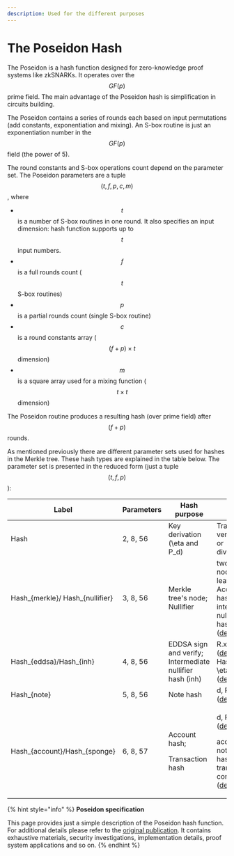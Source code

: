 ```yaml
---
description: Used for the different purposes
---
```


# The Poseidon Hash

The Poseidon is a hash function designed for zero-knowledge proof systems like zkSNARKs. It operates over the $$GF(p)$$ prime field. The main advantage of the Poseidon hash is simplification in circuits building.

The Poseidon contains a series of rounds each based on input permutations (add constants, exponentiation and mixing). An S-box routine is just an exponentiation number in the $$GF(p)$$ field (the power of 5).

The round constants and S-box operations count depend on the parameter set. The Poseidon parameters are a tuple $$(t, f, p, c, m)$$, where

* $$t$$ is a number of S-box routines in one round. It also specifies an input dimension: hash function supports up to $$t$$ input numbers.
* $$f$$ is a full rounds count ($$t$$ S-box routines)
* $$p$$ is a partial rounds count (single S-box routine)
* $$c$$ is a round constants array ($$(f+p) \times t$$ dimension)
* $$m$$ is a square array used for a mixing function ($$t \times t$$ dimension)

The Poseidon routine produces a resulting hash (over prime field) after $$(f+p)$$ rounds.

As mentioned previously there are different parameter sets used for hashes in the Merkle tree. These hash types are explained in the table below. The parameter set is presented in the reduced form (just a tuple$$(t, f, p)$$):&#x20;

<table><thead><tr><th width="174">Label</th><th width="150">Parameters</th><th width="255.7142857142857">Hash purpose</th><th>Inputs</th></tr></thead><tbody><tr><td><span class="math">Hash</span>​</td><td>2, 8, 56</td><td>Key derivation (<span class="math">\eta</span> and <span class="math">P_d</span>)</td><td>Transaction verifier key<span class="math">A</span> or diversifier <span class="math">d</span></td></tr><tr><td><span class="math">Hash_{merkle}</span>/ <span class="math">Hash_{nullifier}</span></td><td>3, 8, 56</td><td>Merkle tree's node;<br>Nullifier</td><td>two child nodes or leafs;<br>Account hash and intermediate nullifier hash (<a href="../transaction-overview/the-nullifiers.md">details</a>)</td></tr><tr><td><span class="math">Hash_{eddsa}</span>/<span class="math">Hash_{inh}</span></td><td>4, 8, 56</td><td>EDDSA sign and verify;  Intermediate nullifier hash (inh)</td><td><span class="math">R.x, A.x, H</span>​ (<a href="../transaction-overview/signing-a-transaction.md#signing">details</a>)<br><span class="math">Hash(acc)</span>, <span class="math">\eta</span>, <span class="math">path</span> (<a href="../transaction-overview/the-nullifiers.md">details</a>)</td></tr><tr><td><span class="math">Hash_{note}</span></td><td>5, 8, 56</td><td>Note hash</td><td><span class="math">d, P_d, b, t</span> (<a href="../account-and-notes/notes.md">details</a>)</td></tr><tr><td><span class="math">Hash_{account}</span>/<span class="math">Hash_{sponge}</span></td><td>6, 8, 57</td><td><p>Account hash;</p><p>Transaction hash</p></td><td><p><span class="math">d, P_d, i, b</span> (<a href="../account-and-notes/accounts.md">details</a>)​;</p><p>account and notes hashes with transaction commitment (<a href="../transaction-overview/signing-a-transaction.md#transaction-hashing">details</a>)</p></td></tr></tbody></table>

{% hint style="info" %}
**Poseidon specification**

This page provides just a simple description of the Poseidon hash function. For additional details please refer to the [original publication](https://eprint.iacr.org/2019/458.pdf). It contains exhaustive materials, security investigations, implementation details, proof system applications and so on.
{% endhint %}
